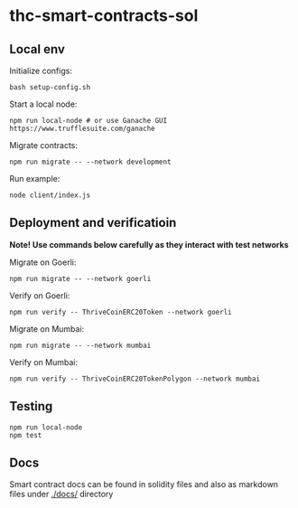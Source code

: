 # thc-smart-contracts-sol

## Local env

Initialize configs:
```
bash setup-config.sh
```

Start a local node:
```
npm run local-node # or use Ganache GUI https://www.trufflesuite.com/ganache
```

Migrate contracts:
```
npm run migrate -- --network development
```

Run example:
```
node client/index.js
```

## Deployment and verificatioin

**Note! Use commands below carefully as they interact with test networks**

Migrate on Goerli:
```
npm run migrate -- --network goerli
```

Verify on Goerli:
```
npm run verify -- ThriveCoinERC20Token --network goerli
```

Migrate on Mumbai:
```
npm run migrate -- --network mumbai
```

Verify on Mumbai:
```
npm run verify -- ThriveCoinERC20TokenPolygon --network mumbai
```

## Testing

```
npm run local-node
npm test
```

## Docs

Smart contract docs can be found in solidity files and also as markdown files
under [./docs/](./docs/) directory
